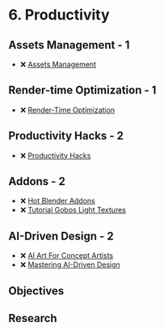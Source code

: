 # 6. Productivity

## Assets Management - 1

- ❌ [Assets Management](https://www.youtube.com/playlist?list=PLeb33PCuqDdfsUYsjg8FfzybDWzBlNz_7)

## Render-time Optimization - 1

- ❌ [Render-Time Optimization](https://www.youtube.com/playlist?list=PLeb33PCuqDddbl1Iw7EAQ_kIpEDVBHjPr)

## Productivity Hacks - 2

- ❌ [Productivity Hacks](https://www.youtube.com/playlist?list=PLeb33PCuqDdfA6PX9SWK6bcF4KqIfh7QT)

## Addons - 2

- ❌ [Hot Blender Addons](https://www.youtube.com/playlist?list=PLeb33PCuqDddISNr15ys_loDeOi_aHKEs)
- ❌ [Tutorial Gobos Light Textures](https://www.youtube.com/watch?v=Qh7tr4ohDGc)

## AI-Driven Design - 2

- ❌ [AI Art For Concept Artists](https://www.youtube.com/playlist?list=PLVbzq9Kgoo1L_r_UU1suTb08F8PWCp5t5)
- ❌ [Mastering AI-Driven Design](https://www.youtube.com/playlist?list=PLeb33PCuqDdfBmcUhFmIs3vvRLXMqF6O_)

## Objectives

<!-- - 2.1. ❌ 6 different color schemas -->

## Research

<!-- - ❌ Tool for color schema analyzes -->
